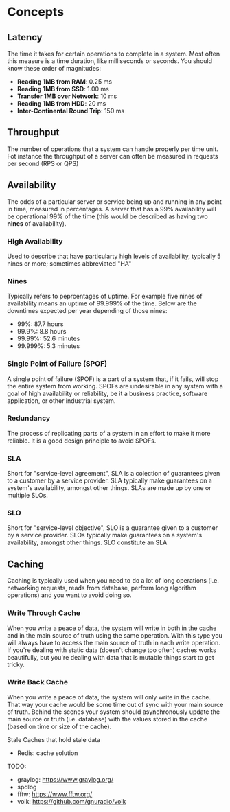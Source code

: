 # Concepts
## Latency
The time it takes for certain operations to complete in a system. Most often this measure is a time duration, like milliseconds or seconds. You should know these order of magnitudes:
- **Reading 1MB from RAM**: 0.25 ms
- **Reading 1MB from SSD**: 1.00 ms
- **Transfer 1MB over Network**: 10 ms
- **Reading 1MB from HDD**: 20 ms
- **Inter-Continental Round Trip**: 150 ms

## Throughput
The number of operations that a system can handle properly per time unit. Fot instance the throughput of a server can often be measured in requests per second (RPS or QPS)

## Availability
The odds of a particular server or service being up and running in any point in time, measured in percentages. A server that has a 99% availability will be operational 99% of the time (this would be described as having two **nines** of availability).

### High Availability
Used to describe that have particularty high levels of availability, typically 5 nines or more; sometimes abbreviated "HA"

### Nines
Typically refers to peprcentages of uptime. For example five nines of availability means an uptime of 99.999% of the time. Below are the downtimes expected per year depending of those nines:
- 99%: 87.7 hours
- 99.9%: 8.8 hours
- 99.99%: 52.6 minutes
- 99.999%: 5.3 minutes

### Single Point of Failure (SPOF)
A single point of failure (SPOF) is a part of a system that, if it fails, will stop the entire system from working. SPOFs are undesirable in any system with a goal of high availability or reliability, be it a business practice, software application, or other industrial system.

### Redundancy
The process of replicating parts of a system in an effort to make it more reliable. It is a good design principle to avoid SPOFs.

### SLA
Short for "service-level agreement", SLA is a colection of guarantees given to a customer by a service provider. SLA typically make guarantees on a system's availability, amongst other things. SLAs are made up by one or multiple SLOs.

### SLO
Short for "service-level objective", SLO is a guarantee given to a customer by a service provider. SLOs typically make guarantees on a system's availability, amongst other things. SLO constitute an SLA

## Caching
Caching is typically used when you need to do a lot of long operations (i.e. networking requests, reads from database, perform long algorithm operations) and you want to avoid doing so.

### Write Through Cache
When you write a peace of data, the system will write in both in the cache and in the main source of truth using the same operation. With this type you will always have to access the main source of truth in each write operation. If you're dealing with static data (doesn't change too often) caches works beautifully, but you're dealing with data that is mutable things start to get tricky.

### Write Back Cache
When you write a peace of data, the system will only write in the cache. That way your cache would be some time out of sync with your main source of truth. Behind the scenes your system should asynchronously update the main source or truth (i.e. database) with the values stored in the cache (based on time or size of the cache).

Stale Caches that hold stale data

- Redis: cache solution

TODO: 
- graylog: https://www.graylog.org/
- spdlog
- fftw: https://www.fftw.org/
- volk: https://github.com/gnuradio/volk
